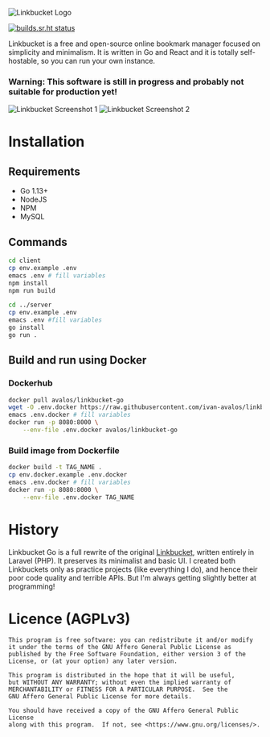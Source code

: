 ![Linkbucket Logo](docs/Logo.png)

[![builds.sr.ht status](https://builds.sr.ht/~avalos/linkbucket-go/.build.yml.svg)](https://builds.sr.ht/~avalos/linkbucket-go/.build.yml?)

Linkbucket is a free and open-source online bookmark manager focused on simplicity and minimalism. It is written in Go and React and it is totally self-hostable, so you can run your own instance.

### Warning: This software is still in progress and probably not suitable for production yet!

![Linkbucket Screenshot 1](docs/mockup1.png)
![Linkbucket Screenshot 2](docs/mockup2.png)

# Installation

## Requirements
+ Go 1.13+
+ NodeJS
+ NPM
+ MySQL

## Commands
```sh
cd client
cp env.example .env
emacs .env # fill variables
npm install
npm run build

cd ../server
cp env.example .env
emacs .env #fill variables
go install
go run .
```

## Build and run using Docker

### Dockerhub
```sh
docker pull avalos/linkbucket-go
wget -O .env.docker https://raw.githubusercontent.com/ivan-avalos/linkbucket-go/master/env.docker.example
emacs .env.docker # fill variables
docker run -p 8080:8000 \
	--env-file .env.docker avalos/linkbucket-go
```

### Build image from Dockerfile
```sh
docker build -t TAG_NAME .
cp env.docker.example .env.docker
emacs .env.docker # fill variables
docker run -p 8080:8000 \
	--env-file .env.docker TAG_NAME
```

# History

Linkbucket Go is a full rewrite of the original [Linkbucket](https://github.com/ivan-avalos/linkbucket), written entirely in Laravel (PHP). It preserves its minimalist and basic UI. I created both Linkbuckets only as practice projects (like everything I do), and hence their poor code quality and terrible APIs. But I'm always getting slightly better at programming!

# Licence (AGPLv3)
```
This program is free software: you can redistribute it and/or modify
it under the terms of the GNU Affero General Public License as
published by the Free Software Foundation, either version 3 of the
License, or (at your option) any later version.

This program is distributed in the hope that it will be useful,
but WITHOUT ANY WARRANTY; without even the implied warranty of
MERCHANTABILITY or FITNESS FOR A PARTICULAR PURPOSE.  See the
GNU Affero General Public License for more details.

You should have received a copy of the GNU Affero General Public License
along with this program.  If not, see <https://www.gnu.org/licenses/>.
```
